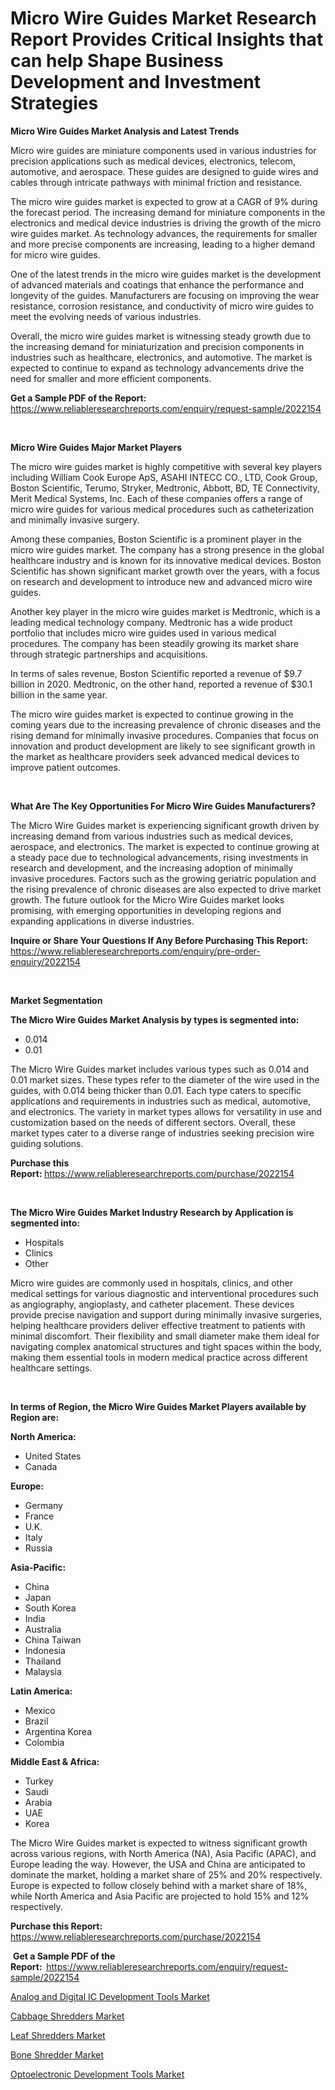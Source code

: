 <p><h1>Micro Wire Guides Market Research Report Provides Critical Insights that can help Shape Business Development and Investment Strategies</h1></p><p><strong>Micro Wire Guides Market Analysis and Latest Trends</strong></p>
<p><p>Micro wire guides are miniature components used in various industries for precision applications such as medical devices, electronics, telecom, automotive, and aerospace. These guides are designed to guide wires and cables through intricate pathways with minimal friction and resistance.</p><p>The micro wire guides market is expected to grow at a CAGR of 9% during the forecast period. The increasing demand for miniature components in the electronics and medical device industries is driving the growth of the micro wire guides market. As technology advances, the requirements for smaller and more precise components are increasing, leading to a higher demand for micro wire guides.</p><p>One of the latest trends in the micro wire guides market is the development of advanced materials and coatings that enhance the performance and longevity of the guides. Manufacturers are focusing on improving the wear resistance, corrosion resistance, and conductivity of micro wire guides to meet the evolving needs of various industries.</p><p>Overall, the micro wire guides market is witnessing steady growth due to the increasing demand for miniaturization and precision components in industries such as healthcare, electronics, and automotive. The market is expected to continue to expand as technology advancements drive the need for smaller and more efficient components.</p></p>
<p><strong>Get a Sample PDF of the Report:&nbsp;</strong> <a href="https://www.reliableresearchreports.com/enquiry/request-sample/2022154">https://www.reliableresearchreports.com/enquiry/request-sample/2022154</a></p>
<p>&nbsp;</p>
<p><strong>Micro Wire Guides Major Market Players</strong></p>
<p><p>The micro wire guides market is highly competitive with several key players including William Cook Europe ApS, ASAHI INTECC CO., LTD, Cook Group, Boston Scientific, Terumo, Stryker, Medtronic, Abbott, BD, TE Connectivity, Merit Medical Systems, Inc. Each of these companies offers a range of micro wire guides for various medical procedures such as catheterization and minimally invasive surgery.</p><p>Among these companies, Boston Scientific is a prominent player in the micro wire guides market. The company has a strong presence in the global healthcare industry and is known for its innovative medical devices. Boston Scientific has shown significant market growth over the years, with a focus on research and development to introduce new and advanced micro wire guides.</p><p>Another key player in the micro wire guides market is Medtronic, which is a leading medical technology company. Medtronic has a wide product portfolio that includes micro wire guides used in various medical procedures. The company has been steadily growing its market share through strategic partnerships and acquisitions.</p><p>In terms of sales revenue, Boston Scientific reported a revenue of $9.7 billion in 2020. Medtronic, on the other hand, reported a revenue of $30.1 billion in the same year.</p><p>The micro wire guides market is expected to continue growing in the coming years due to the increasing prevalence of chronic diseases and the rising demand for minimally invasive procedures. Companies that focus on innovation and product development are likely to see significant growth in the market as healthcare providers seek advanced medical devices to improve patient outcomes.</p></p>
<p>&nbsp;</p>
<p><strong>What Are The Key Opportunities For Micro Wire Guides Manufacturers?</strong></p>
<p><p>The Micro Wire Guides market is experiencing significant growth driven by increasing demand from various industries such as medical devices, aerospace, and electronics. The market is expected to continue growing at a steady pace due to technological advancements, rising investments in research and development, and the increasing adoption of minimally invasive procedures. Factors such as the growing geriatric population and the rising prevalence of chronic diseases are also expected to drive market growth. The future outlook for the Micro Wire Guides market looks promising, with emerging opportunities in developing regions and expanding applications in diverse industries.</p></p>
<p><strong>Inquire or Share Your Questions If Any Before Purchasing This Report:</strong> <a href="https://www.reliableresearchreports.com/enquiry/pre-order-enquiry/2022154">https://www.reliableresearchreports.com/enquiry/pre-order-enquiry/2022154</a></p>
<p>&nbsp;</p>
<p><strong>Market Segmentation</strong></p>
<p><strong>The Micro Wire Guides Market Analysis by types is segmented into:</strong></p>
<p><ul><li>0.014</li><li>0.01</li></ul></p>
<p><p>The Micro Wire Guides market includes various types such as 0.014 and 0.01 market sizes. These types refer to the diameter of the wire used in the guides, with 0.014 being thicker than 0.01. Each type caters to specific applications and requirements in industries such as medical, automotive, and electronics. The variety in market types allows for versatility in use and customization based on the needs of different sectors. Overall, these market types cater to a diverse range of industries seeking precision wire guiding solutions.</p></p>
<p><strong>Purchase this Report:&nbsp;</strong><a href="https://www.reliableresearchreports.com/purchase/2022154">https://www.reliableresearchreports.com/purchase/2022154</a></p>
<p>&nbsp;</p>
<p><strong>The Micro Wire Guides Market Industry Research by Application is segmented into:</strong></p>
<p><ul><li>Hospitals</li><li>Clinics</li><li>Other</li></ul></p>
<p><p>Micro wire guides are commonly used in hospitals, clinics, and other medical settings for various diagnostic and interventional procedures such as angiography, angioplasty, and catheter placement. These devices provide precise navigation and support during minimally invasive surgeries, helping healthcare providers deliver effective treatment to patients with minimal discomfort. Their flexibility and small diameter make them ideal for navigating complex anatomical structures and tight spaces within the body, making them essential tools in modern medical practice across different healthcare settings.</p></p>
<p>&nbsp;</p>
<p><strong>In terms of Region, the Micro Wire Guides Market Players available by Region are:</strong></p>
<p>
    <p> <strong> North America: </strong>
        <ul>
            <li>United States</li>
            <li>Canada</li>
        </ul>
        </p> 
    <p> <strong> Europe: </strong>
        <ul>
            <li>Germany</li>
            <li>France</li>
            <li>U.K.</li>
            <li>Italy</li>
            <li>Russia</li>
        </ul>
        </p> 
    <p> <strong> Asia-Pacific: </strong>
        <ul>
            <li>China</li>
            <li>Japan</li>
            <li>South Korea</li>
            <li>India</li>
            <li>Australia</li>
            <li>China Taiwan</li>
            <li>Indonesia</li>
            <li>Thailand</li>
            <li>Malaysia</li>
        </ul>
        </p> 
    <p> <strong> Latin America: </strong>
        <ul>
            <li>Mexico</li>
            <li>Brazil</li>
            <li>Argentina Korea</li>
            <li>Colombia</li>
        </ul>
        </p> 
    <p> <strong> Middle East & Africa: </strong>
        <ul>
            <li>Turkey</li>
            <li>Saudi</li>
            <li>Arabia</li>
            <li>UAE</li>
            <li>Korea</li>
        </ul>
    </p>
    </p>
<p><p>The Micro Wire Guides market is expected to witness significant growth across various regions, with North America (NA), Asia Pacific (APAC), and Europe leading the way. However, the USA and China are anticipated to dominate the market, holding a market share of 25% and 20% respectively. Europe is expected to follow closely behind with a market share of 18%, while North America and Asia Pacific are projected to hold 15% and 12% respectively.</p></p>
<p><strong>Purchase this Report: </strong><a href="https://www.reliableresearchreports.com/purchase/2022154">https://www.reliableresearchreports.com/purchase/2022154</a></p>
<p>&nbsp;<strong>Get a Sample PDF of the Report:&nbsp;&nbsp;</strong><a href="https://www.reliableresearchreports.com/enquiry/request-sample/2022154">https://www.reliableresearchreports.com/enquiry/request-sample/2022154</a></p>
<p><strong></strong></p>
<p><p><a href="https://view.publitas.com/reportprime-1/analog-and-digital-ic-development-tools-market-research-report-forecasted-for-period-from-2024-2031-by-market-type-market-application-and-region/">Analog and Digital IC Development Tools Market</a></p><p><a href="https://simplistic-meeting-7ee.notion.site/Cabbage-Shredders-Market-Research-Report-The-Key-To-Successful-Business-Strategy-Forecasted-for-Per-50dd21469d4b47409df182f67a7304e0">Cabbage Shredders Market</a></p><p><a href="https://skillful-vermicelli-b89.notion.site/Leaf-Shredders-Market-Size-Share-Trends-Analysis-Report-By-Application-Regional-Outlook-Competi-bbce002e38054aa79cd3a9b92698021d">Leaf Shredders Market</a></p><p><a href="https://eight-handstand-8fb.notion.site/Bone-Shredder-Market-Research-Report-The-Key-To-Successful-Business-Strategy-Forecasted-for-Period--4d090622fbe64c19a181ece78462609c">Bone Shredder Market</a></p><p><a href="https://view.publitas.com/reportprime-1/optoelectronic-development-tools-market-size-and-examines-its-market-scope-with-a-primary-focus-on-growth-opportunities-and-forecasted-trends-spanning-from-2024-to-2031/">Optoelectronic Development Tools Market</a></p></p>